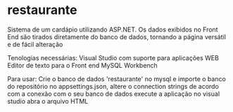 # restaurante
Sistema de um cardápio utilizando ASP.NET. Os dados exibidos no Front End são tirados diretamente do banco de dados, tornando a página versátil e de fácil alteração

Tenologias necessárias:
Visual Studio com suporte para aplicações WEB
Editor de texto para o Front end
MySQL Workbench

Para usar:
Crie o banco de dados 'restaurante' no mysql e importe o banco do repositório
no appsettings.json, altere o connection strings de acordo com a conexão com o seu banco de dados
execute a aplicação no visual studio
abra o arquivo HTML

